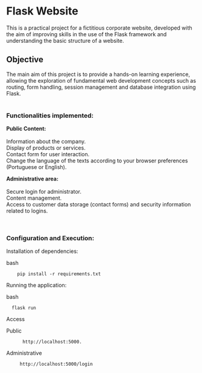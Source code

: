 <h1>Flask Website </h1>

This is a practical project for a fictitious corporate website, developed with the aim of improving skills in the use of the Flask framework and understanding the basic structure of a website.

<h2>Objective</h2>

The main aim of this project is to provide a hands-on learning experience, allowing the exploration of fundamental web development concepts such as routing, form handling, session management and database integration using Flask.<br><br>

<h3>Functionalities implemented:</h3>

  <b>Public Content: </b><br><br>
        Information about the company.<br>
        Display of products or services.<br>
        Contact form for user interaction.<br>
        Change the language of the texts according to your browser preferences (Portuguese or English).<br>

  <b>Administrative area:</b><br><br>
        Secure login for administrator.<br>
        Content management.<br>
        Access to customer data storage (contact forms) and security information related to logins.<br>


 <br>

<h3>Configuration and Execution:</h3>


Installation of dependencies:

  bash
 
        pip install -r requirements.txt


Running the application:

  bash

      flask run

Access 

Public             
          
          http://localhost:5000.      

Administrative

         http://localhost:5000/login   
